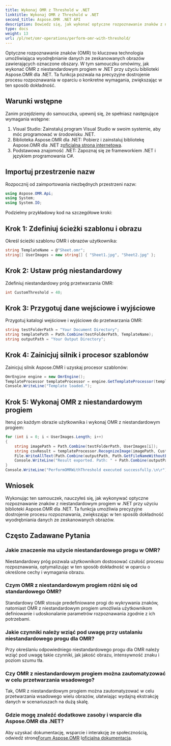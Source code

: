 ```yaml
---
title: Wykonaj OMR z Threshold w .NET
linktitle: Wykonaj OMR z Threshold w .NET
second_title: Aspose.OMR .NET API
description: Dowiedz się, jak wykonać optyczne rozpoznawanie znaków z niestandardowym progiem w .NET przy użyciu Aspose.OMR dla .NET. Zwiększ dokładność danych ze zeskanowanych obrazów!
type: docs
weight: 13
url: /pl/net/omr-operations/perform-omr-with-threshold/
---
```

Optyczne rozpoznawanie znaków (OMR) to kluczowa technologia umożliwiająca wyodrębnianie danych ze zeskanowanych obrazów zawierających oznaczone obszary. W tym samouczku omówimy, jak wykonać OMR z niestandardowym progiem w .NET przy użyciu biblioteki Aspose.OMR dla .NET. Ta funkcja pozwala na precyzyjne dostrojenie procesu rozpoznawania w oparciu o konkretne wymagania, zwiększając w ten sposób dokładność.
## Warunki wstępne
Zanim przejdziemy do samouczka, upewnij się, że spełniasz następujące wymagania wstępne:
1. Visual Studio: Zainstaluj program Visual Studio w swoim systemie, aby móc programować w środowisku .NET.
2.  Biblioteka Aspose.OMR dla .NET: Pobierz i zainstaluj bibliotekę Aspose.OMR dla .NET z[oficjalna strona internetowa](https://releases.aspose.com/omr/net/).
3. Podstawowa znajomość .NET: Zapoznaj się ze frameworkiem .NET i językiem programowania C#.
## Importuj przestrzenie nazw
Rozpocznij od zaimportowania niezbędnych przestrzeni nazw:
```csharp
using Aspose.OMR.Api;
using System;
using System.IO;
```
Podzielmy przykładowy kod na szczegółowe kroki:
## Krok 1: Zdefiniuj ścieżki szablonu i obrazu
Określ ścieżki szablonu OMR i obrazów użytkownika:
```csharp
string TemplateName = @"Sheet.omr";
string[] UserImages = new string[] { "Sheet1.jpg", "Sheet2.jpg" };
```
## Krok 2: Ustaw próg niestandardowy
Zdefiniuj niestandardowy próg przetwarzania OMR:
```csharp
int CustomThreshold = 40;
```
## Krok 3: Przygotuj dane wejściowe i wyjściowe
Przygotuj katalogi wejściowe i wyjściowe do przetwarzania OMR:
```csharp
string testFolderPath = "Your Document Directory";
string templatePath = Path.Combine(testFolderPath, TemplateName);
string outputPath = "Your Output Directory";
```
## Krok 4: Zainicjuj silnik i procesor szablonów
Zainicjuj silnik Aspose.OMR i uzyskaj procesor szablonów:
```csharp
OmrEngine engine = new OmrEngine();
TemplateProcessor templateProcessor = engine.GetTemplateProcessor(templatePath);
Console.WriteLine("Template loaded.");
```
## Krok 5: Wykonaj OMR z niestandardowym progiem
Iteruj po każdym obrazie użytkownika i wykonaj OMR z niestandardowym progiem:
```csharp
for (int i = 0; i < UserImages.Length; i++)
{
    string imagePath = Path.Combine(testFolderPath, UserImages[i]);
    string csvResult = templateProcessor.RecognizeImage(imagePath, CustomThreshold).GetCsv();
    File.WriteAllText(Path.Combine(outputPath, Path.GetFileNameWithoutExtension(UserImages[i]) + "_Threshold.csv"), csvResult);
    Console.WriteLine("Result exported. Path: " + Path.Combine(outputPath, Path.GetFileNameWithoutExtension(UserImages[i]) + "_Threshold.csv"));
}
Console.WriteLine("PerformOMRWithThreshold executed successfully.\n\r");
```
## Wniosek
Wykonując ten samouczek, nauczyłeś się, jak wykonywać optyczne rozpoznawanie znaków z niestandardowym progiem w .NET przy użyciu biblioteki Aspose.OMR dla .NET. Ta funkcja umożliwia precyzyjne dostrojenie procesu rozpoznawania, zwiększając w ten sposób dokładność wyodrębniania danych ze zeskanowanych obrazów.
## Często Zadawane Pytania
### Jakie znaczenie ma użycie niestandardowego progu w OMR?
Niestandardowy próg pozwala użytkownikom dostosować czułość procesu rozpoznawania, optymalizując w ten sposób dokładność w oparciu o określone cechy i wymagania obrazu.
### Czym OMR z niestandardowym progiem różni się od standardowego OMR?
Standardowy OMR stosuje predefiniowane progi do wykrywania znaków, natomiast OMR z niestandardowym progiem umożliwia użytkownikom definiowanie i udoskonalanie parametrów rozpoznawania zgodnie z ich potrzebami.
### Jakie czynniki należy wziąć pod uwagę przy ustalaniu niestandardowego progu dla OMR?
Przy określaniu odpowiedniego niestandardowego progu dla OMR należy wziąć pod uwagę takie czynniki, jak jakość obrazu, intensywność znaku i poziom szumu tła.
### Czy OMR z niestandardowym progiem można zautomatyzować w celu przetwarzania wsadowego?
Tak, OMR z niestandardowym progiem można zautomatyzować w celu przetwarzania wsadowego wielu obrazów, ułatwiając wydajną ekstrakcję danych w scenariuszach na dużą skalę.
### Gdzie mogę znaleźć dodatkowe zasoby i wsparcie dla Aspose.OMR dla .NET?
 Aby uzyskać dokumentację, wsparcie i interakcję ze społecznością, odwiedź stronę[Forum Aspose.OMR](https://forum.aspose.com/c/omr/38) I[oficjalna dokumentacja](https://reference.aspose.com/omr/net/).